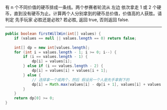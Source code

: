 有 n 个不同价值的硬币排成一条线。两个参赛者轮流从 左边 依次拿走 1 或 2 个硬币，直到没有硬币为止。计算两个人分别拿到的硬币总价值，价值高的人获胜。请判定 先手玩家 必胜还是必败?
若必胜, 返回 true, 否则返回 false.

***

```Java
public boolean firstWillWin(int[] values) {
    if (values == null || values.length == 0) return false;
    
    int[] dp = new int[values.length];
    for (int i = values.length - 1; i >= 0; i--) {
        if (i == values.length - 1) {
            dp[i] = values[i];
        } else if (i == values.length - 2) {
            dp[i] = values[i] + values[i + 1];
        } else {
            // 选择拿一个或两个，然后 假设另一个人是先手拿剩下的
            dp[i] = Math.max(values[i] - dp[i + 1], values[i] + values[i + 1] - dp[i + 2]);
        }
    }
    return dp[0] >= 0;
}
```